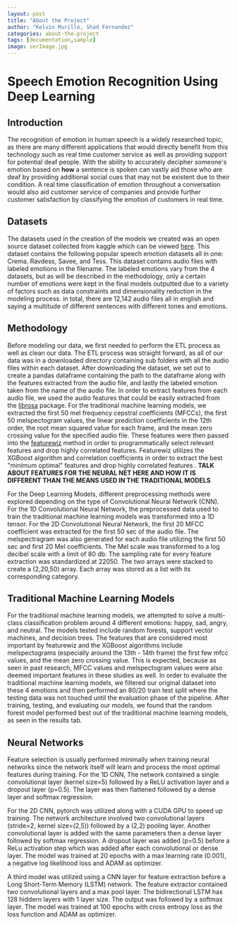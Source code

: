 ```yaml
---
layout: post
title: "About the Project"
author: "Kelvin Murillo, Shad Fernandez"
categories: about-the-project
tags: [documentation,sample]
image: serImage.jpg
---
```

# Speech Emotion Recognition Using Deep Learning
## Introduction

The recognition of emotion in human speech is a widely researched topic, as there are many different applications 
that would directly benefit from this technology such as real time customer service as well as providing support for potential 
deaf people. With the ability to accurately decipher someone's emotion based on <b>how</b> a sentence is spoken can vastly 
aid those who are deaf by providing additional social cues that may not be existent due to their condition. A real time 
classification of emotion throughout a conversation would also aid customer service of companies and provide further customer 
satisfaction by classifying the emotion of customers in real time.

## Datasets
The datasets used in the creation of the models we created was an open source dataset collected from kaggle which can be
viewed [here](https://www.kaggle.com/datasets/dmitrybabko/speech-emotion-recognition-en). This dataset contains the following
popular speech emotion datasets all in one: Crema, Ravdess, Savee, and Tess. This dataset contains audio files with labeled
emotions in the filename. The labeled emotions vary from the 4 datasets, but as will be described in the methodology, only 
a certain number of emotions were kept in the final models outputted due to a variety of factors such as data constraints and
dimensionality reduction in the modeling process. in total, there are 12,142 audio files all in english and saying a multitude
of different sentences with different tones and emotions.


## Methodology
Before modeling our data, we first needed to perform the ETL process as well as clean our data. The ETL process
was straight forward, as all of our data was in a downloaded directory containing sub folders with all the audio files
within each dataset. After downloading the dataset, we set out to create a pandas dataframe containing the path to the dataframe
along with the features extracted from the audio file, and lastly the labeled emotion taken from the name of the audio file.
In order to extract features from each audio file, we used the audio features that could be easily extracted from the 
[librosa](https://librosa.org/doc/main/feature.html) package. For the traditional machine learning models, we extracted the first 50 mel
frequency cepstral coefficients (MFCCs), the first 50 melspectogram values, the linear prediction coefficients in the 12th order, 
the root mean squared value for each frame, and the mean zero crossing value for the specified audio file. These features were then
passed into the [featurewiz](https://github.com/AutoViML/featurewiz) method in order to programmatically select relevant features 
and drop highly correlated features. Featurewiz utilizes the XGBoost algorithm and correlation coefficients in order to extract the 
best "minimum optimal" features and drop highly correlated features .
**TALK ABOUT FEATURES FOR THE NEURAL NET HERE AND HOW IT IS DIFFERENT THAN THE MEANS USED IN THE TRADITIONAL MODELS**

For the Deep Learning Models, different preprocessing methods were explored depending on the type of Convolutional Neural Network (CNN).
For the 1D Convolutional Neural Network, the preprocessed data used to train the traditional machine learning models was transformed into a
1D tensor. For the 2D Convolutional Neural Network, the first 20 MFCC coefficient was extracted for the first 50 sec of the audio file.
The melspectragram was also generated for each audio file utilizing the first 50 sec and first 20 Mel coefficients. The Mel scale was transformed 
to a log decibel scale with a limit of 80 db. The sampling rate for every feature extraction was standardized at 22050. The two arrays
were stacked to create a (2,20,50) array. Each array was stored as a list with its corresponding category.

## Traditional Machine Learning Models
For the traditional machine learning models, we attempted to solve a multi-class classification problem around 4 different 
emotions: happy, sad, angry, and neutral. The models tested include random forests, support vector machines, and decision trees.
The features that are considered most important by featurewiz and the XGBoost algorithms include melspectograms (especially around 
the 13th - 14th frame) the first few mfcc values, and the mean zero crossing value. This is expected, because as seen in past research, 
MFCC values and melspectogram values were also deemed important features in these studies as well. In order to evaluate 
the traditional machine learning models, we filtered our original dataset into these 4 emotions and then performed an 
80/20 train test split where the testing data was not touched until the evaluation phase of the pipeline. After training, 
testing, and evaluating our models, we found that the random forest model performed best out of the traditional machine 
learning models, as seen in the results tab.

## Neural Networks
Feature selection is usually performed minimally when training neural networks since the network itself will learn and process the most 
optimal features during training. For the 1D CNN, The network contained a single convolutional layer (kernel size=5) followed by 
a ReLU activation layer and a dropout layer (p=0.5). The layer was then flattened followed by a dense layer and softmax regression.

For the 2D CNN, pytorch was utilized along with a CUDA GPU to speed up training. The network architecture involved
two convolutional layers (stride=2, kernel size=(2,5)) followed by a (2,2) pooling layer. Another convolutional layer 
is added with the same parameters then a dense layer followed by softmax regression. A dropout layer was added (p=0.5)
before a ReLu activation step which was added after each convolutional or dense layer. The model was trained at 20 epochs
with a max learning rate (0.001), a negative log likelihood loss and ADAM as optimizer. 

A third model was utilized using a CNN layer for feature extraction before a Long Short-Term Memory (LSTM) network. The feature extractor contained two convolutional layers and a max pool layer. The bidirectional LSTM has 128 hiddern layers with 1 layer size. The output was followed by a softmax
layer. The model was trained at 100 epochs with cross entropy loss as the loss function and ADAM as optimizer. 





